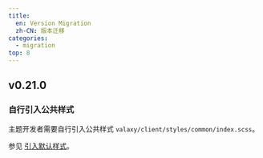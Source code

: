 ```yaml
---
title:
  en: Version Migration
  zh-CN: 版本迁移
categories:
  - migration
top: 8
---
```


## v0.21.0

### 自行引入公共样式

主题开发者需要自行引入公共样式 `valaxy/client/styles/common/index.scss`。

参见 [引入默认样式](/themes/write#引入默认样式)。
